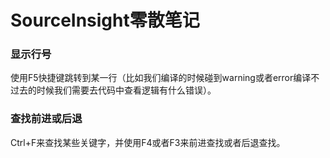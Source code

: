 # SourceInsight零散笔记



### 显示行号

使用F5快捷键跳转到某一行（比如我们编译的时候碰到warning或者error编译不过去的时候我们需要去代码中查看逻辑有什么错误）。



### 查找前进或后退

Ctrl+F来查找某些关键字，并使用F4或者F3来前进查找或者后退查找。